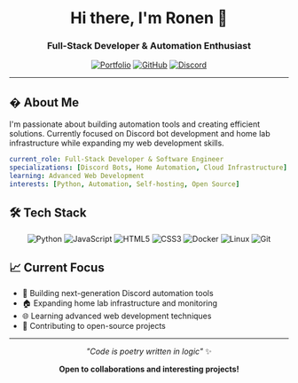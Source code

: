 <div align="center">

# Hi there, I'm Ronen 👋

### Full-Stack Developer & Automation Enthusiast

[![Portfolio](https://img.shields.io/badge/Portfolio-ronenlaz.com-blue?style=flat-square&logo=google-chrome)](https://www.ronenlaz.com)
[![GitHub](https://img.shields.io/badge/GitHub-ronenlazowski-black?style=flat-square&logo=github)](https://github.com/ronenlazowski)
[![Discord](https://img.shields.io/badge/Discord-Let's_Chat-5865F2?style=flat-square&logo=discord&logoColor=white)](https://discord.com/users/1357038796532875406)

</div>

---

## � About Me

I'm passionate about building automation tools and creating efficient solutions. Currently focused on Discord bot development and home lab infrastructure while expanding my web development skills.

```yaml
current_role: Full-Stack Developer & Software Engineer
specializations: [Discord Bots, Home Automation, Cloud Infrastructure]
learning: Advanced Web Development
interests: [Python, Automation, Self-hosting, Open Source]
```

## 🛠 Tech Stack

<div align="center">

![Python](https://img.shields.io/badge/Python-3776AB?style=flat-square&logo=python&logoColor=white)
![JavaScript](https://img.shields.io/badge/JavaScript-F7DF1E?style=flat-square&logo=javascript&logoColor=black)
![HTML5](https://img.shields.io/badge/HTML5-E34F26?style=flat-square&logo=html5&logoColor=white)
![CSS3](https://img.shields.io/badge/CSS3-1572B6?style=flat-square&logo=css3&logoColor=white)
![Docker](https://img.shields.io/badge/Docker-2496ED?style=flat-square&logo=docker&logoColor=white)
![Linux](https://img.shields.io/badge/Linux-FCC624?style=flat-square&logo=linux&logoColor=black)
![Git](https://img.shields.io/badge/Git-F05032?style=flat-square&logo=git&logoColor=white)

</div>


## 📈 Current Focus

- 🤖 Building next-generation Discord automation tools
- 🏠 Expanding home lab infrastructure and monitoring
- 🌐 Learning advanced web development techniques
- 🤝 Contributing to open-source projects

---

<div align="center">

_"Code is poetry written in logic"_ ✨

**Open to collaborations and interesting projects!**

</div>

